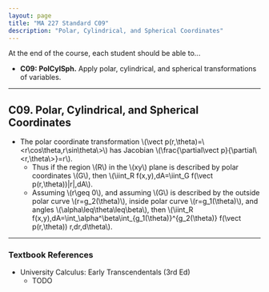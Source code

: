 ```yaml
---
layout: page
title: "MA 227 Standard C09"
description: "Polar, Cylindrical, and Spherical Coordinates"
---
```


At the end of the course, each student should be able to...

- **C09: PolCylSph.**
  Apply polar, cylindrical, and spherical transformations of variables.

---

## C09. Polar, Cylindrical, and Spherical Coordinates

- The polar coordinate transformation
  \\(\vect p(r,\theta)=\\<r\cos\theta,r\sin\theta\\>\\) has Jacobian
  \\(\frac{\partial\vect p}{\partial\\<r,\theta\\>}=r\\).
    - Thus if the region \\(R\\) in the \\(xy\\) plane is described by
      polar coordinates \\(G\\), then
      \\(\iint_R f(x,y)\,dA=\iint_G f(\vect p(r,\theta))\|r\|\,dA\\).
    - Assuming \\(r\geq 0\\), and assuming \\(G\\) is described by the
      outside polar curve \\(r=g_2(\theta)\\), inside polar curve
      \\(r=g_1(\theta)\\), and angles \\(\alpha\leq\theta\leq\beta\\), then
      \\(\iint_R f(x,y)\,dA=\int_\alpha^\beta\int_{g_1(\theta)}^{g_2(\theta)}
      f(\vect p(r,\theta)) r\,dr\,d\theta\\).

---

### Textbook References

- University Calculus: Early Transcendentals (3rd Ed)
    - TODO
